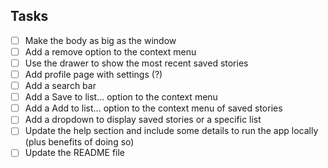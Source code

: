 ## Tasks

- [ ] Make the body as big as the window
- [ ] Add a remove option to the context menu
- [ ] Use the drawer to show the most recent saved stories
- [ ] Add profile page with settings (?)
- [ ] Add a search bar
- [ ] Add a Save to list... option to the context menu
- [ ] Add a Add to list... option to the context menu of saved stories
- [ ] Add a dropdown to display saved stories or a specific list
- [ ] Update the help section and include some details to run the app locally (plus benefits of doing so)
- [ ] Update the README file
